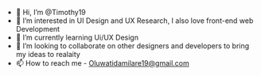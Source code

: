 - 👋 Hi, I’m @Timothy19
- 👀 I’m interested in UI Design and UX Research, I also love front-end web Development
- 🌱 I’m currently learning Ui/UX Design
- 💞️ I’m looking to collaborate on other designers and developers to bring my ideas to realaity
- 📫 How to reach me - Oluwatidamilare19@gmail.com

<!---
Timothy19/Timothy19 is a ✨ special ✨ repository because its `README.md` (this file) appears on your GitHub profile.
You can click the Preview link to take a look at your changes.
--->

